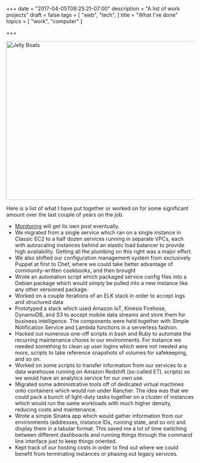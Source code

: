 +++
date = "2017-04-05T06:25:21-07:00"
description = "A list of work projects"
draft = false
tags = [
  "web",
  "tech",
]
title = "What I've done"
topics = [
  "work",
  "computer"
]

+++

<a data-flickr-embed="true"  
href="https://www.flickr.com/photos/30003321@N00/4424784470/"
title="Jelly Boats">
<img src="https://c1.staticflickr.com/3/2775/4424784470_d261e7904f_z.jpg"
width="640" height="427" alt="Jelly Boats"></a>
<script async src="//embedr.flickr.com/assets/client-code.js" charset="utf-8"></script>

Here is a list of what I have put together or worked on for some significant
amount over the last couple of years on the job.

* [Monitoring](/post/monitoring-work) will get its own post eventually.
* We migrated from a single service which ran on a single instance in Classic
EC2 to a half dozen services running in separate VPCs, each with autoscaling
instances behind an elastic load balancer to provide high availability. Getting
all the plumbing on this right was a major effort.
* We also shifted our configuration management system from exclusively Puppet
at first to Chef, where we could take better advantage of community-written
cookbooks, and then brought
* Wrote an automation script which packaged service config files into a
Debian package which would simply be pulled into a new instance like any other
versioned package.
* Worked on a couple iterations of an ELK stack in order to accept logs and
structured data
* Prototyped a stack which used Amazon IoT, Kinesis Firehose, DynamoDB, and S3
to accept mobile data streams and store them for business intelligence. The
components were held together with Simple Notification Service and Lambda
functions in a serverless fashion.
* Hacked out numerous one-off scripts in bash and Ruby to automate the recurring
maintenance chores in our environments. For instance we needed something to
clean up user logins which were not needed any more, scripts to take reference
snapshots of volumes for safekeeping, and so on.
* Worked on some scripts to transfer information from our services to a data
warehouse running on Amazon Redshift (so-called ETL scripts) so we would have
an analytics service for our own use.
* Migrated some administrative tools off of dedicated virtual machines onto
containers which would run under Rancher. The idea was that we could pack
a bunch of light-duty tasks together on a cluster of instances which would run the
same workloads with much higher density, reducing costs and maintenance.
* Wrote a simple Sinatra app which would gather information from our
environments (addresses, instance IDs, running state, and so on) and display
them in a tabular format. This saved me a lot of time switching between
different dashboards and running things through the command line interface
just to keep things oriented.
* Kept track of our hosting costs in order to find out where we could benefit
from terminating instances or phasing out legacy services.
